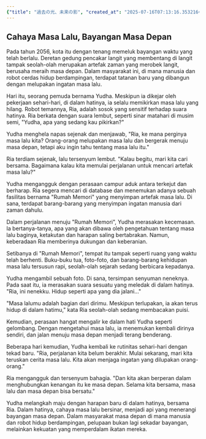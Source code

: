 ```yaml
---
{"title": "過去の光、未来の影", "created_at": "2025-07-16T07:13:16.353216+09:00", "pattern_id": 8, "pattern_name": "未来の忘却型", "year": 2056}
---
```


## Cahaya Masa Lalu, Bayangan Masa Depan

Pada tahun 2056, kota itu dengan tenang memeluk bayangan waktu yang telah berlalu. Deretan gedung pencakar langit yang membentang di langit tampak seolah-olah merupakan artefak zaman yang merobek langit, berusaha meraih masa depan. Dalam masyarakat ini, di mana manusia dan robot cerdas hidup berdampingan, terdapat tatanan baru yang dibangun dengan melupakan ingatan masa lalu.

Hari itu, seorang pemuda bernama Yudha. Meskipun ia dikejar oleh pekerjaan sehari-hari, di dalam hatinya, ia selalu memikirkan masa lalu yang hilang. Robot temannya, Ria, adalah sosok yang sensitif terhadap suara hatinya. Ria berkata dengan suara lembut, seperti sinar matahari di musim semi, "Yudha, apa yang sedang kau pikirkan?"

Yudha menghela napas sejenak dan menjawab, "Ria, ke mana perginya masa lalu kita? Orang-orang melupakan masa lalu dan bergerak menuju masa depan, tetapi aku ingin tahu tentang masa lalu itu."

Ria terdiam sejenak, lalu tersenyum lembut. "Kalau begitu, mari kita cari bersama. Bagaimana kalau kita memulai perjalanan untuk mencari artefak masa lalu?"

Yudha mengangguk dengan perasaan campur aduk antara terkejut dan berharap. Ria segera mencari di database dan menemukan adanya sebuah fasilitas bernama "Rumah Memori" yang menyimpan artefak masa lalu. Di sana, terdapat barang-barang yang menyimpan ingatan manusia dari zaman dahulu.

Dalam perjalanan menuju "Rumah Memori", Yudha merasakan kecemasan. Ia bertanya-tanya, apa yang akan dibawa oleh pengetahuan tentang masa lalu baginya, ketakutan dan harapan saling bertabrakan. Namun, keberadaan Ria memberinya dukungan dan keberanian.

Setibanya di "Rumah Memori", tempat itu tampak seperti ruang yang waktu telah berhenti. Buku-buku tua, foto-foto, dan barang-barang kehidupan masa lalu tersusun rapi, seolah-olah sejarah sedang berbicara kepadanya.

Yudha mengambil sebuah foto. Di sana, tersimpan senyuman neneknya. Pada saat itu, ia merasakan suara sesuatu yang meledak di dalam hatinya. "Ria, ini nenekku. Hidup seperti apa yang dia jalani…"

"Masa lalumu adalah bagian dari dirimu. Meskipun terlupakan, ia akan terus hidup di dalam hatimu," kata Ria seolah-olah sedang membacakan puisi.

Kemudian, perasaan hangat mengalir ke dalam hati Yudha seperti gelombang. Dengan mengetahui masa lalu, ia menemukan kembali dirinya sendiri, dan jalan menuju masa depan menjadi terang benderang.

Beberapa hari kemudian, Yudha kembali ke rutinitas sehari-hari dengan tekad baru. "Ria, perjalanan kita belum berakhir. Mulai sekarang, mari kita teruskan cerita masa lalu. Kita akan menjaga ingatan yang dilupakan orang-orang."

Ria mengangguk dan tersenyum bahagia. "Dan kita akan berperan dalam menghubungkan kenangan itu ke masa depan. Selama kita bersama, masa lalu dan masa depan bisa bersatu."

Yudha melangkah maju dengan harapan baru di dalam hatinya, bersama Ria. Dalam hatinya, cahaya masa lalu bersinar, menjadi api yang menerangi bayangan masa depan. Dalam masyarakat masa depan di mana manusia dan robot hidup berdampingan, pelupaan bukan lagi sekadar bayangan, melainkan kekuatan yang memperdalam ikatan mereka.
